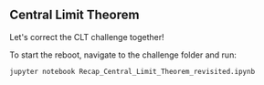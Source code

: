 ## Central Limit Theorem

Let's correct the CLT challenge together!

To start the reboot, navigate to the challenge folder and run:

```bash
jupyter notebook Recap_Central_Limit_Theorem_revisited.ipynb
```
